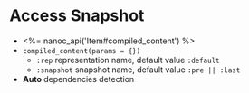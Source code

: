 Access Snapshot
===============

- <%= nanoc_api('Item#compiled_content') %>
- `compiled_content(params = {})`
  - `:rep` representation name, default value `:default`
  - `:snapshot` snapshot name, default value `:pre || :last`
- **Auto** dependencies detection  